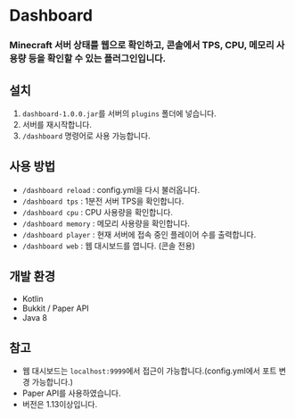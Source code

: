 # Dashboard

### Minecraft 서버 상태를 웹으로 확인하고, 콘솔에서 TPS, CPU, 메모리 사용량 등을 확인할 수 있는 플러그인입니다.

## 설치
1. `dashboard-1.0.0.jar`를 서버의 `plugins` 폴더에 넣습니다.
2. 서버를 재시작합니다.
3. `/dashboard` 명령어로 사용 가능합니다.

## 사용 방법
- `/dashboard reload` : config.yml을 다시 불러옵니다.
- `/dashboard tps` : 1분전 서버 TPS을 확인합니다.
- `/dashboard cpu` : CPU 사용량을 확인합니다.
- `/dashboard memory` : 메모리 사용량을 확인합니다.
- `/dashboard player` : 현재 서버에 접속 중인 플레이어 수를 출력합니다.
- `/dashboard web` : 웹 대시보드를 엽니다. (콘솔 전용)

## 개발 환경
- Kotlin
- Bukkit / Paper API
- Java 8

## 참고
- 웹 대시보드는 `localhost:9999`에서 접근이 가능합니다.(config.yml에서 포트 변경 가능합니다.)
- Paper API를 사용하였습니다.
- 버전은 1.13이상입니다.